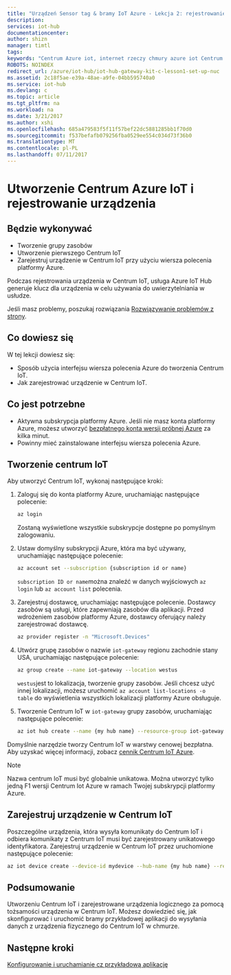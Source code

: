 ```yaml
---
title: "Urządzeń Sensor tag & bramy IoT Azure - Lekcja 2: rejestrowanie urządzenia | Dokumentacja firmy Microsoft"
description: 
services: iot-hub
documentationcenter: 
author: shizn
manager: timtl
tags: 
keywords: "Centrum Azure iot, internet rzeczy chmury azure iot Centrum tworzenia urządzenia, analizy czasowej Sensor tag, cz analizy czasowej"
ROBOTS: NOINDEX
redirect_url: /azure/iot-hub/iot-hub-gateway-kit-c-lesson1-set-up-nuc
ms.assetid: 2c18f5ae-e39a-48ae-a9fe-04bb595740a0
ms.service: iot-hub
ms.devlang: c
ms.topic: article
ms.tgt_pltfrm: na
ms.workload: na
ms.date: 3/21/2017
ms.author: xshi
ms.openlocfilehash: 685a479583f5f11f57bef22dc5881285bb1f70d0
ms.sourcegitcommit: f537befafb079256fba0529ee554c034d73f36b0
ms.translationtype: MT
ms.contentlocale: pl-PL
ms.lasthandoff: 07/11/2017
---
```

# <a name="create-your-azure-iot-hub-and-register-your-device"></a>Utworzenie Centrum Azure IoT i rejestrowanie urządzenia

## <a name="what-you-will-do"></a>Będzie wykonywać

- Tworzenie grupy zasobów
- Utworzenie pierwszego Centrum IoT
- Zarejestruj urządzenie w Centrum IoT przy użyciu wiersza polecenia platformy Azure. 

Podczas rejestrowania urządzenia w Centrum IoT, usługa Azure IoT Hub generuje klucz dla urządzenia w celu używania do uwierzytelniania w usłudze. 

Jeśli masz problemy, poszukaj rozwiązania [Rozwiązywanie problemów z strony](iot-hub-gateway-kit-c-troubleshooting.md).

## <a name="what-you-will-learn"></a>Co dowiesz się

W tej lekcji dowiesz się:

- Sposób użycia interfejsu wiersza polecenia Azure do tworzenia Centrum IoT.
- Jak zarejestrować urządzenie w Centrum IoT.

## <a name="what-you-need"></a>Co jest potrzebne

- Aktywna subskrypcja platformy Azure. Jeśli nie masz konta platformy Azure, możesz utworzyć [bezpłatnego konta wersji próbnej Azure](http://azure.microsoft.com/pricing/free-trial/) za kilka minut.
- Powinny mieć zainstalowane interfejsu wiersza polecenia Azure.

## <a name="create-an-iot-hub"></a>Tworzenie centrum IoT

Aby utworzyć Centrum IoT, wykonaj następujące kroki:

1. Zaloguj się do konta platformy Azure, uruchamiając następujące polecenie:

   ```bash
   az login
   ```

   Zostaną wyświetlone wszystkie subskrypcje dostępne po pomyślnym zalogowaniu.

2. Ustaw domyślny subskrypcji Azure, która ma być używany, uruchamiając następujące polecenie:

   ```bash
   az account set --subscription {subscription id or name}
   ```

   `subscription ID or name`można znaleźć w danych wyjściowych `az login` lub `az account list` polecenia.

3. Zarejestruj dostawcę, uruchamiając następujące polecenie. Dostawcy zasobów są usługi, które zapewniają zasobów dla aplikacji. Przed wdrożeniem zasobów platformy Azure, dostawcy oferujący należy zarejestrować dostawcę.

   ```bash
   az provider register -n "Microsoft.Devices"
   ```

4. Utwórz grupę zasobów o nazwie `iot-gateway` regionu zachodnie stany USA, uruchamiając następujące polecenie:

   ```bash
   az group create --name iot-gateway --location westus
   ```
   
   `westus`jest to lokalizacja, tworzenie grupy zasobów. Jeśli chcesz użyć innej lokalizacji, możesz uruchomić `az account list-locations -o table` do wyświetlenia wszystkich lokalizacji platformy Azure obsługuje.

5. Tworzenie Centrum IoT w `iot-gateway` grupy zasobów, uruchamiając następujące polecenie:

   ```bash
   az iot hub create --name {my hub name} --resource-group iot-gateway
   ```

Domyślnie narzędzie tworzy Centrum IoT w warstwy cenowej bezpłatna. Aby uzyskać więcej informacji, zobacz [cennik Centrum IoT Azure](https://azure.microsoft.com/pricing/details/iot-hub/).

> [!NOTE]
> Nazwa centrum IoT musi być globalnie unikatowa. Można utworzyć tylko jedną F1 wersji Centrum Iot Azure w ramach Twojej subskrypcji platformy Azure.

## <a name="register-your-device-in-your-iot-hub"></a>Zarejestruj urządzenie w Centrum IoT

Poszczególne urządzenia, która wysyła komunikaty do Centrum IoT i odbiera komunikaty z Centrum IoT musi być zarejestrowany unikatowego identyfikatora.
Zarejestruj urządzenie w Centrum IoT przez uruchomione następujące polecenie:

```bash
az iot device create --device-id mydevice --hub-name {my hub name} --resource-group iot-gateway
```

## <a name="summary"></a>Podsumowanie

Utworzeniu Centrum IoT i zarejestrowane urządzenia logicznego za pomocą tożsamości urządzenia w Centrum IoT. Możesz dowiedzieć się, jak skonfigurować i uruchomić bramy przykładowej aplikacji do wysyłania danych z urządzenia fizycznego do Centrum IoT w chmurze.

## <a name="next-steps"></a>Następne kroki
[Konfigurowanie i uruchamianie cz przykładową aplikację](iot-hub-gateway-kit-c-lesson3-configure-ble-app.md)